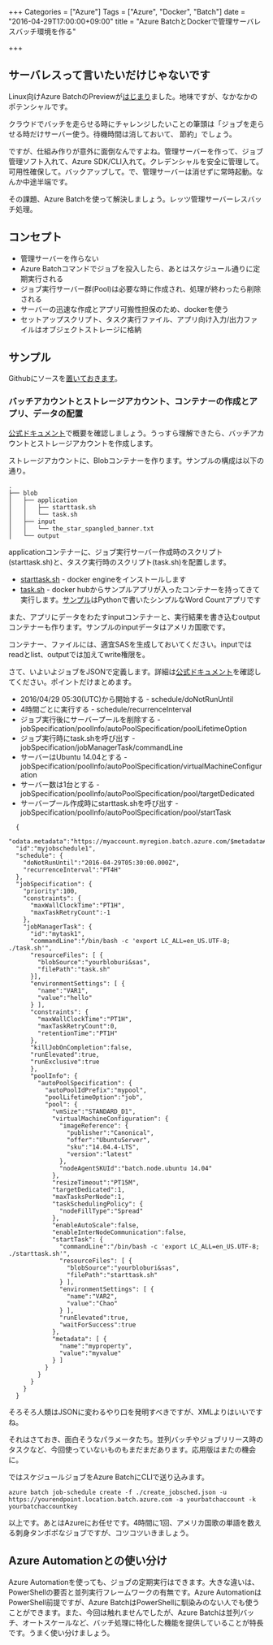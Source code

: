 +++
Categories = ["Azure"]
Tags = ["Azure", "Docker", "Batch"]
date = "2016-04-29T17:00:00+09:00"
title = "Azure BatchとDockerで管理サーバレスバッチ環境を作る"

+++

## サーバレスって言いたいだけじゃないです
Linux向けAzure BatchのPreviewが[はじまり](https://azure.microsoft.com/ja-jp/blog/announcing-support-of-linux-vm-on-azure-batch-service/)ました。地味ですが、なかなかのポテンシャルです。

クラウドでバッチを走らせる時にチャレンジしたいことの筆頭は「ジョブを走らせる時だけサーバー使う。待機時間は消しておいて、
節約」でしょう。

ですが、仕組み作りが意外に面倒なんですよね。管理サーバーを作って、ジョブ管理ソフト入れて、Azure SDK/CLI入れて。クレデンシャルを安全に管理して。可用性確保して。バックアップして。で、管理サーバーは消せずに常時起動。なんか中途半端です。

その課題、Azure Batchを使って解決しましょう。レッツ管理サーバーレスバッチ処理。

## コンセプト

* 管理サーバーを作らない
* Azure Batchコマンドでジョブを投入したら、あとはスケジュール通りに定期実行される
* ジョブ実行サーバー群(Pool)は必要な時に作成され、処理が終わったら削除される
* サーバーの迅速な作成とアプリ可搬性担保のため、dockerを使う
* セットアップスクリプト、タスク実行ファイル、アプリ向け入力/出力ファイルはオブジェクトストレージに格納

## サンプル

Githubにソースを[置いておきます](https://github.com/ToruMakabe/Azure_Batch_Sample)。

### バッチアカウントとストレージアカウント、コンテナーの作成とアプリ、データの配置

[公式ドキュメント](https://azure.microsoft.com/ja-jp/documentation/articles/batch-technical-overview/)で概要を確認しましょう。うっすら理解できたら、バッチアカウントとストレージアカウントを作成します。

ストレージアカウントに、Blobコンテナーを作ります。サンプルの構成は以下の通り。

    .
    ├── blob
    │   ├── application
    │   │   ├── starttask.sh
    │   │   └── task.sh
    │   ├── input
    │   │   └── the_star_spangled_banner.txt
    │   └── output

applicationコンテナーに、ジョブ実行サーバー作成時のスクリプト(starttask.sh)と、タスク実行時のスクリプト(task.sh)を配置します。

* [starttask.sh](https://github.com/ToruMakabe/Azure_Batch_Sample/blob/master/blob/application/starttask.sh) - docker engineをインストールします
* [task.sh](https://github.com/ToruMakabe/Azure_Batch_Sample/blob/master/blob/application/task.sh) - docker hubからサンプルアプリが入ったコンテナーを持ってきて実行します。[サンプル](https://github.com/ToruMakabe/Azure_Batch_Sample/tree/master/docker)はPythonで書いたシンプルなWord Countアプリです

また、アプリにデータをわたすinputコンテナーと、実行結果を書き込むoutputコンテナーも作ります。サンプルのinputデータはアメリカ国歌です。

コンテナー、ファイルには、適宜SASを生成しておいてください。inputではreadとlist、outputでは加えてwrite権限を。

さて、いよいよジョブをJSONで定義します。詳細は[公式ドキュメント](https://msdn.microsoft.com/en-us/library/azure/dn820158.aspx?f=255&MSPPError=-2147217396)を確認してください。ポイントだけまとめます。

* 2016/04/29 05:30(UTC)から開始する - schedule/doNotRunUntil
* 4時間ごとに実行する - schedule/recurrenceInterval
* ジョブ実行後にサーバープールを削除する - jobSpecification/poolInfo/autoPoolSpecification/poolLifetimeOption
* ジョブ実行時にtask.shを呼び出す  - jobSpecification/jobManagerTask/commandLine
* サーバーはUbuntu 14.04とする - jobSpecification/poolInfo/autoPoolSpecification/virtualMachineConfiguration
* サーバー数は1台とする - jobSpecification/poolInfo/autoPoolSpecification/pool/targetDedicated
* サーバープール作成時にstarttask.shを呼び出す - jobSpecification/poolInfo/autoPoolSpecification/pool/startTask

```    
  {
  "odata.metadata":"https://myaccount.myregion.batch.azure.com/$metadata#jobschedules/@Element",
  "id":"myjobschedule1",
  "schedule": {
    "doNotRunUntil":"2016-04-29T05:30:00.000Z",
    "recurrenceInterval":"PT4H"
  },
  "jobSpecification": {
    "priority":100,
    "constraints": {
      "maxWallClockTime":"PT1H",
      "maxTaskRetryCount":-1
    },
    "jobManagerTask": {
      "id":"mytask1",
      "commandLine":"/bin/bash -c 'export LC_ALL=en_US.UTF-8; ./task.sh'",
      "resourceFiles": [ {
        "blobSource":"yourbloburi&sas",
        "filePath":"task.sh"
      }], 
      "environmentSettings": [ {
        "name":"VAR1",
        "value":"hello"
      } ],
      "constraints": {
        "maxWallClockTime":"PT1H",
        "maxTaskRetryCount":0,
        "retentionTime":"PT1H"
      },
      "killJobOnCompletion":false,
      "runElevated":true,
      "runExclusive":true
      },
      "poolInfo": {
        "autoPoolSpecification": {
          "autoPoolIdPrefix":"mypool",
          "poolLifetimeOption":"job",
          "pool": {
            "vmSize":"STANDARD_D1",
            "virtualMachineConfiguration": {
              "imageReference": {
                "publisher":"Canonical",
                "offer":"UbuntuServer",
                "sku":"14.04.4-LTS",
                "version":"latest"
              },
              "nodeAgentSKUId":"batch.node.ubuntu 14.04"
            },
            "resizeTimeout":"PT15M",
            "targetDedicated":1,
            "maxTasksPerNode":1,
            "taskSchedulingPolicy": {
              "nodeFillType":"Spread"
            },
            "enableAutoScale":false,
            "enableInterNodeCommunication":false,
            "startTask": {
              "commandLine":"/bin/bash -c 'export LC_ALL=en_US.UTF-8; ./starttask.sh'",
              "resourceFiles": [ {
                "blobSource":"yourbloburi&sas",
                "filePath":"starttask.sh"
              } ],
              "environmentSettings": [ {
                "name":"VAR2",
                "value":"Chao"
              } ],
              "runElevated":true,
              "waitForSuccess":true
            },
            "metadata": [ {
              "name":"myproperty",
              "value":"myvalue"
            } ]
          }
        }
      }
    }
  }
```    

そろそろ人類はJSONに変わるやり口を発明すべきですが、XMLよりはいいですね。

それはさておき、面白そうなパラメータたち。並列バッチやジョブリリース時のタスクなど、今回使っていないものもまだまだあります。応用版はまたの機会に。

ではスケジュールジョブをAzure BatchにCLIで送り込みます。

    azure batch job-schedule create -f ./create_jobsched.json -u https://yourendpoint.location.batch.azure.com -a yourbatchaccount -k yourbatchaccountkey
    
以上です。あとはAzureにお任せです。4時間に1回、アメリカ国歌の単語を数える刺身タンポポなジョブですが、コツコツいきましょう。

## Azure Automationとの使い分け
Azure Automationを使っても、ジョブの定期実行はできます。大きな違いは、PowerShellの要否と並列実行フレームワークの有無です。Azure AutomationはPowerShell前提ですが、Azure BatchはPowerShellに馴染みのない人でも使うことができます。また、今回は触れませんでしたが、Azure Batchは並列バッチ、オートスケールなど、バッチ処理に特化した機能を提供していることが特長です。うまく使い分けましょう。
